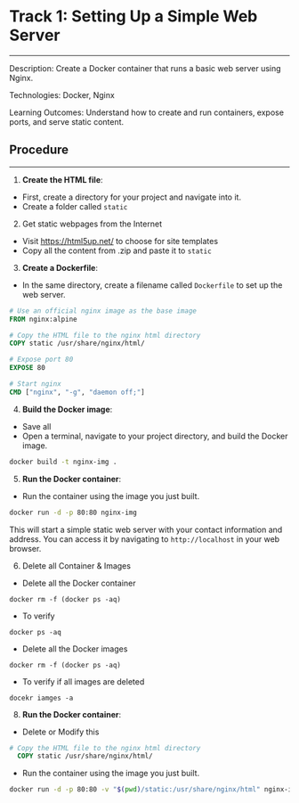 # Track 1: Setting Up a Simple Web Server
___


Description: Create a Docker container that runs a basic web server using Nginx.

Technologies: Docker, Nginx

Learning Outcomes: Understand how to create and run containers, expose ports, and serve static content.
## Procedure
___
1. **Create the HTML file**:
- First, create a directory for your project and navigate into it.
- Create a folder called `static` 

2. Get static webpages from the Internet
 - Visit https://html5up.net/ to choose for site templates
 - Copy all the content from .zip and paste it to `static`

3. **Create a Dockerfile**:
- In the same directory, create a filename called `Dockerfile` to set up the web server.

```dockerfile
# Use an official nginx image as the base image
FROM nginx:alpine

# Copy the HTML file to the nginx html directory
COPY static /usr/share/nginx/html/

# Expose port 80
EXPOSE 80

# Start nginx
CMD ["nginx", "-g", "daemon off;"]
```

4. **Build the Docker image**:
- Save all 
- Open a terminal, navigate to your project directory, and build the Docker image.

```sh
docker build -t nginx-img .
```

5. **Run the Docker container**:
- Run the container using the image you just built.

```sh
docker run -d -p 80:80 nginx-img
```

This will start a simple static web server with your contact information and address. You can access it by navigating to `http://localhost` in your web browser.

6. Delete all Container & Images
- Delete all the Docker container
```
docker rm -f (docker ps -aq)
```
- To verify
```
docker ps -aq
```
- Delete all the Docker images
```
docker rm -f (docker ps -aq)
```
- To verify if all images are deleted
```
docekr iamges -a
```

8. **Run the Docker container**:
- Delete or Modify this

```Dockerfile
# Copy the HTML file to the nginx html directory
  COPY static /usr/share/nginx/html/
```
- Run the container using the image you just built.

```sh
docker run -d -p 80:80 -v "$(pwd)/static:/usr/share/nginx/html" nginx-img
```
